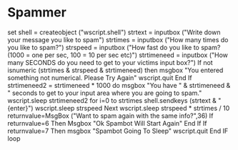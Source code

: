 # Spammer
set shell = createobject ("wscript.shell")  strtext = inputbox ("Write down your message you like to spam") strtimes = inputbox ("How many times do you like to spam?") strspeed = inputbox ("How fast do you like to spam? (1000 = one per sec, 100 = 10 per sec etc)") strtimeneed = inputbox ("How many SECONDS do you need to get to your victims input box?")  If not isnumeric (strtimes &amp; strspeed &amp; strtimeneed) then msgbox "You entered something not numerical. Please Try Again" wscript.quit End If strtimeneed2 = strtimeneed * 1000 do msgbox "You have " &amp; strtimeneed &amp; " seconds to get to your input area where you are going to spam." wscript.sleep strtimeneed2 for i=0 to strtimes shell.sendkeys (strtext &amp; "{enter}") wscript.sleep strspeed Next wscript.sleep strspeed * strtimes / 10 returnvalue=MsgBox ("Want to spam again with the same info?",36) If returnvalue=6 Then Msgbox "Ok Spambot Will Start Again" End If If returnvalue=7 Then msgbox "Spambot Going To Sleep" wscript.quit End IF loop
